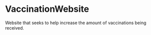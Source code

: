 # VaccinationWebsite
Website that seeks to help increase the amount of vaccinations being received.
